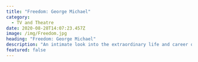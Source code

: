 ```yaml
---
title: "Freedom: George Michael"
category:
  - TV and Theatre
date: 2020-08-28T14:07:23.457Z
image: /img/Freedom.jpg
heading: "Freedom: George Michael"
description: "An intimate look into the extraordinary life and career of the award-winning singer and songwriter. \t\t\t\t\t"
featured: false
---
```

